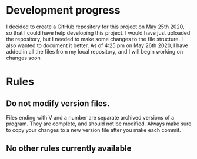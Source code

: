 # Development progress

I decided to create a GitHub repository for this project on May 25th 2020, so that I could have help developing this project.
I would have just uploaded the repository, but I needed to make some changes to the file structure. I also wanted to document
it better.
As of 4:25 pm on May 26th 2020, I have added in all the files from my local repository, and I will begin working on changes soon

# Rules

Do not modify version files.
-----------
Files ending with V and a number are separate archived versions of a program. They are complete, and should not be modified.
Always make sure to copy your changes to a new version file after you make each commit.

No other rules currently available
-----------

